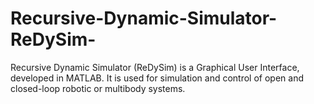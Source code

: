 # Recursive-Dynamic-Simulator-ReDySim-
Recursive Dynamic Simulator (ReDySim) is a Graphical User Interface, developed in MATLAB. It is used for simulation and control of open and closed-loop robotic or multibody systems.

